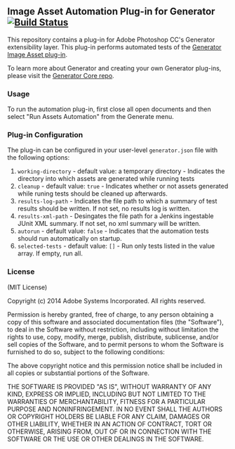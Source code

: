 ## Image Asset Automation Plug-in for Generator [![Build Status](https://travis-ci.org/adobe-photoshop/generator-assets-automation.png?branch=master)](https://travis-ci.org/adobe-photoshop/generator-assets-automation)

This repository contains a plug-in for Adobe Photoshop CC's Generator extensibility layer. This plug-in performs automated tests of the [Generator Image Asset plug-in](https://github.com/adobe-photoshop/generator-assets). 

To learn more about Generator and creating your own Generator plug-ins, please visit the [Generator Core repo](https://github.com/adobe-photoshop/generator-core).

### Usage

To run the automation plug-in, first close all open documents and then select "Run Assets Automation" from the Generate menu.

### Plug-in Configuration

The plug-in can be configured in your user-level `generator.json` file with the following options:

1. `working-directory` - default value: a temporary directory - Indicates the directory into which assets are generated while running tests
2. `cleanup` - default value: `true` - Indicates whether or not assets generated while runing tests should be cleaned up afterwards.
3. `results-log-path` - Indicates the file path to which a summary of test results should be written. If not set, no results log is written.
4. `results-xml-path` - Desingates the file path for a Jenkins ingestable JUnit XML summary.  If not set, no xml summary will be written.
5. `autorun` - default value: `false` - Indicates that the automation tests should run automatically on startup. 
6. `selected-tests` - default value: `[]` - Run only tests listed in the value array.  If empty, run all.

### License

(MIT License)

Copyright (c) 2014 Adobe Systems Incorporated. All rights reserved.

Permission is hereby granted, free of charge, to any person obtaining a
copy of this software and associated documentation files (the "Software"),
to deal in the Software without restriction, including without limitation
the rights to use, copy, modify, merge, publish, distribute, sublicense,
and/or sell copies of the Software, and to permit persons to whom the
Software is furnished to do so, subject to the following conditions:

The above copyright notice and this permission notice shall be included in
all copies or substantial portions of the Software.

THE SOFTWARE IS PROVIDED "AS IS", WITHOUT WARRANTY OF ANY KIND, EXPRESS OR
IMPLIED, INCLUDING BUT NOT LIMITED TO THE WARRANTIES OF MERCHANTABILITY,
FITNESS FOR A PARTICULAR PURPOSE AND NONINFRINGEMENT. IN NO EVENT SHALL THE
AUTHORS OR COPYRIGHT HOLDERS BE LIABLE FOR ANY CLAIM, DAMAGES OR OTHER
LIABILITY, WHETHER IN AN ACTION OF CONTRACT, TORT OR OTHERWISE, ARISING
FROM, OUT OF OR IN CONNECTION WITH THE SOFTWARE OR THE USE OR OTHER
DEALINGS IN THE SOFTWARE.
